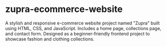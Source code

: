 # zupra-ecommerce-website
A stylish and responsive e-commerce website project named "Zupra" built using HTML, CSS, and JavaScript. Includes a home page, collections page, and contact form. Designed as a beginner-friendly frontend project to showcase fashion and clothing collections.
